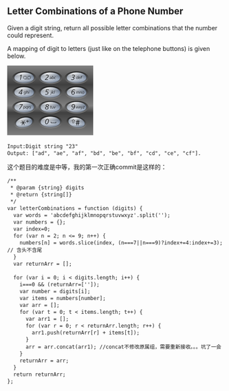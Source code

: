 ## Letter Combinations of a Phone Number

Given a digit string, return all possible letter combinations that the number could represent.

A mapping of digit to letters (just like on the telephone buttons) is given below.

![telphone](https://github.com/94dreamer/Algorithm/blob/master/letter-combinations-of-a-phone-number/img/img.png)

```
Input:Digit string "23"
Output: ["ad", "ae", "af", "bd", "be", "bf", "cd", "ce", "cf"].
```
这个题目的难度是中等，我的第一次正确commit是这样的：

```
/**
 * @param {string} digits
 * @return {string[]}
 */
var letterCombinations = function (digits) {
  var words = 'abcdefghijklmnopqrstuvwxyz'.split('');
  var numbers = {};
  var index=0;
  for (var n = 2; n <= 9; n++) {
    numbers[n] = words.slice(index, (n===7||n===9)?index+=4:index+=3); // 含头不含尾
  }
  var returnArr = [];

  for (var i = 0; i < digits.length; i++) {
    i===0 && (returnArr=['']);
    var number = digits[i];
    var items = numbers[number];
    var arr = [];
    for (var t = 0; t < items.length; t++) {
      var arr1 = [];
      for (var r = 0; r < returnArr.length; r++) {
        arr1.push(returnArr[r] + items[t]);
      }
      arr = arr.concat(arr1); //concat不修改原属组，需要重新接收。。。坑了一会
    }
    returnArr = arr;
  }
  return returnArr;
};
```

